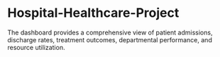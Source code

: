 # Hospital-Healthcare-Project
The dashboard provides a comprehensive view of patient admissions, discharge rates, treatment outcomes, departmental performance, and resource utilization.

